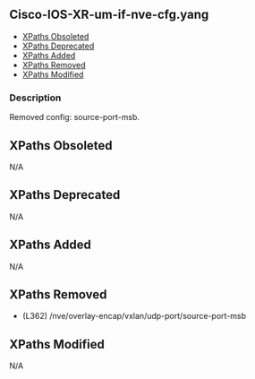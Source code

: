 ## Cisco-IOS-XR-um-if-nve-cfg.yang

- [XPaths Obsoleted](#xpaths-obsoleted)
- [XPaths Deprecated](#xpaths-deprecated)
- [XPaths Added](#xpaths-added)
- [XPaths Removed](#xpaths-removed)
- [XPaths Modified](#xpaths-modified)

### Description

Removed config: source-port-msb.

## XPaths Obsoleted

N/A

## XPaths Deprecated

N/A

## XPaths Added

N/A

## XPaths Removed

- (L362)	/nve/overlay-encap/vxlan/udp-port/source-port-msb

## XPaths Modified

N/A

